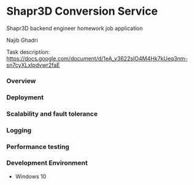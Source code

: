 # Shapr3D Conversion Service
Shapr3D backend engineer homework job application

Najib Ghadri

Task description: https://docs.google.com/document/d/1eA_v3622sIO4M4Hk7kUeq3nm-sn7cyXLxIpdvwr2faE

### Overview

### Deployment

### Scalability and fault tolerance

### Logging

### Performance testing

### Development Environment
  - Windows 10

